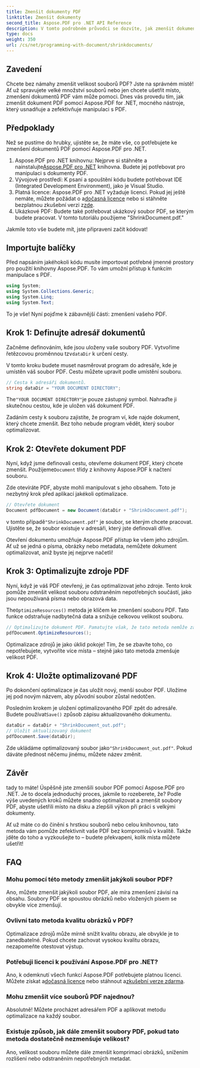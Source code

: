 ```yaml
---
title: Zmenšit dokumenty PDF
linktitle: Zmenšit dokumenty
second_title: Aspose.PDF pro .NET API Reference
description: V tomto podrobném průvodci se dozvíte, jak zmenšit dokumenty PDF pomocí Aspose.PDF for .NET. Optimalizujte zdroje PDF a zmenšete velikost souboru bez snížení kvality.
type: docs
weight: 350
url: /cs/net/programming-with-document/shrinkdocuments/
---
```

## Zavedení

Chcete bez námahy zmenšit velikost souborů PDF? Jste na správném místě! Ať už spravujete velké množství souborů nebo jen chcete ušetřit místo, zmenšení dokumentů PDF vám může pomoci. Dnes vás provedu tím, jak zmenšit dokument PDF pomocí Aspose.PDF for .NET, mocného nástroje, který usnadňuje a zefektivňuje manipulaci s PDF.

## Předpoklady

Než se pustíme do hrubky, ujistěte se, že máte vše, co potřebujete ke zmenšení dokumentů PDF pomocí Aspose.PDF pro .NET.

1.  Aspose.PDF pro .NET knihovnu: Nejprve si stáhněte a nainstalujte[Aspose.PDF pro .NET](https://releases.aspose.com/pdf/net/) knihovna. Budete jej potřebovat pro manipulaci s dokumenty PDF.
2. Vývojové prostředí: K psaní a spouštění kódu budete potřebovat IDE (Integrated Development Environment), jako je Visual Studio.
3.  Platná licence: Aspose.PDF pro .NET vyžaduje licenci. Pokud jej ještě nemáte, můžete požádat o a[dočasná licence](https://purchase.aspose.com/temporary-license/) nebo si stáhněte bezplatnou zkušební verzi z[zde](https://releases.aspose.com/).
4. Ukázkové PDF: Budete také potřebovat ukázkový soubor PDF, se kterým budete pracovat. V tomto tutoriálu použijeme "ShrinkDocument.pdf."

Jakmile toto vše budete mít, jste připraveni začít kódovat!


## Importujte balíčky

Před napsáním jakéhokoli kódu musíte importovat potřebné jmenné prostory pro použití knihovny Aspose.PDF. To vám umožní přístup k funkcím manipulace s PDF.

```csharp
using System;
using System.Collections.Generic;
using System.Linq;
using System.Text;
```

To je vše! Nyní pojďme k zábavnější části: zmenšení vašeho PDF.

## Krok 1: Definujte adresář dokumentů

 Začněme definováním, kde jsou uloženy vaše soubory PDF. Vytvoříme řetězcovou proměnnou tzv`dataDir` k určení cesty.

V tomto kroku budete muset nasměrovat program do adresáře, kde je umístěn váš soubor PDF. Cestu můžete upravit podle umístění souboru.

```csharp
// Cesta k adresáři dokumentů.
string dataDir = "YOUR DOCUMENT DIRECTORY";
```

 The`"YOUR DOCUMENT DIRECTORY"`je pouze zástupný symbol. Nahraďte ji skutečnou cestou, kde je uložen váš dokument PDF.

Zadáním cesty k souboru zajistíte, že program ví, kde najde dokument, který chcete zmenšit. Bez toho nebude program vědět, který soubor optimalizovat.


## Krok 2: Otevřete dokument PDF

 Nyní, když jsme definovali cestu, otevřeme dokument PDF, který chcete zmenšit. Použijeme`Document` třídy z knihovny Aspose.PDF k načtení souboru.

Zde otevíráte PDF, abyste mohli manipulovat s jeho obsahem. Toto je nezbytný krok před aplikací jakékoli optimalizace.

```csharp
// Otevřete dokument
Document pdfDocument = new Document(dataDir + "ShrinkDocument.pdf");
```

 v tomto případě`"ShrinkDocument.pdf"` je soubor, se kterým chcete pracovat. Ujistěte se, že soubor existuje v adresáři, který jste definovali dříve.

Otevření dokumentu umožňuje Aspose.PDF přístup ke všem jeho zdrojům. Ať už se jedná o písma, obrázky nebo metadata, nemůžete dokument optimalizovat, aniž byste jej nejprve načetli!

## Krok 3: Optimalizujte zdroje PDF

Nyní, když je váš PDF otevřený, je čas optimalizovat jeho zdroje. Tento krok pomůže zmenšit velikost souboru odstraněním nepotřebných součástí, jako jsou nepoužívaná písma nebo obrazová data.

 The`OptimizeResources()` metoda je klíčem ke zmenšení souboru PDF. Tato funkce odstraňuje nadbytečná data a snižuje celkovou velikost souboru.

```csharp
// Optimalizujte dokument PDF. Pamatujte však, že tato metoda nemůže zaručit zmenšení dokumentu
pdfDocument.OptimizeResources();
```

Optimalizace zdrojů je jako úklid pokoje! Tím, že se zbavíte toho, co nepotřebujete, vytvoříte více místa – stejně jako tato metoda zmenšuje velikost PDF.

## Krok 4: Uložte optimalizované PDF

Po dokončení optimalizace je čas uložit nový, menší soubor PDF. Uložíme jej pod novým názvem, aby původní soubor zůstal nedotčen.

 Posledním krokem je uložení optimalizovaného PDF zpět do adresáře. Budete používat`Save()` způsob zápisu aktualizovaného dokumentu.

```csharp
dataDir = dataDir + "ShrinkDocument_out.pdf";
// Uložit aktualizovaný dokument
pdfDocument.Save(dataDir);
```

 Zde ukládáme optimalizovaný soubor jako`"ShrinkDocument_out.pdf"`. Pokud dáváte přednost něčemu jinému, můžete název změnit.

## Závěr

tady to máte! Úspěšně jste zmenšili soubor PDF pomocí Aspose.PDF pro .NET. Je to docela jednoduchý proces, jakmile to rozeberete, že? Podle výše uvedených kroků můžete snadno optimalizovat a zmenšit soubory PDF, abyste ušetřili místo na disku a zlepšili výkon při práci s velkými dokumenty.

Ať už máte co do činění s hrstkou souborů nebo celou knihovnou, tato metoda vám pomůže zefektivnit vaše PDF bez kompromisů v kvalitě. Takže jděte do toho a vyzkoušejte to – budete překvapeni, kolik místa můžete ušetřit!

## FAQ

### Mohu pomocí této metody zmenšit jakýkoli soubor PDF?
Ano, můžete zmenšit jakýkoli soubor PDF, ale míra zmenšení závisí na obsahu. Soubory PDF se spoustou obrázků nebo vložených písem se obvykle více zmenšují.

### Ovlivní tato metoda kvalitu obrázků v PDF?
Optimalizace zdrojů může mírně snížit kvalitu obrazu, ale obvykle je to zanedbatelné. Pokud chcete zachovat vysokou kvalitu obrazu, nezapomeňte otestovat výstup.

### Potřebuji licenci k používání Aspose.PDF pro .NET?
Ano, k odemknutí všech funkcí Aspose.PDF potřebujete platnou licenci. Můžete získat a[dočasná licence](https://purchase.aspose.com/temporary-license/) nebo stáhnout a[zkušební verze zdarma](https://releases.aspose.com/).

### Mohu zmenšit více souborů PDF najednou?
Absolutně! Můžete procházet adresářem PDF a aplikovat metodu optimalizace na každý soubor.

### Existuje způsob, jak dále zmenšit soubory PDF, pokud tato metoda dostatečně nezmenšuje velikost?
Ano, velikost souboru můžete dále zmenšit komprimací obrázků, snížením rozlišení nebo odstraněním nepotřebných metadat.